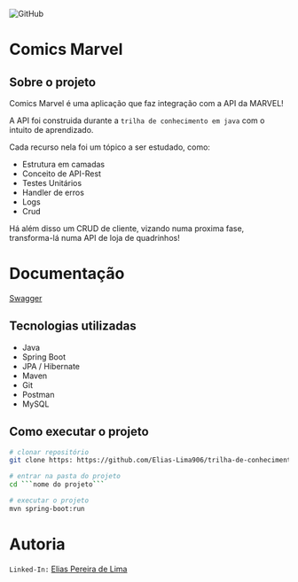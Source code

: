 ![GitHub](https://img.shields.io/github/license/Elias-Lima906/trilha-de-conhecimento-back-end-java)

# Comics Marvel

## Sobre o projeto

Comics Marvel é uma aplicação que faz integração com a API da MARVEL!

A API foi construida durante a ```trilha de conhecimento em java``` com o intuito de aprendizado.

Cada recurso nela foi um tópico a ser estudado, como:

- Estrutura em camadas
- Conceito de API-Rest
- Testes Unitários
- Handler de erros
- Logs
- Crud

Há além disso um CRUD de cliente, vizando numa proxima fase, transforma-lá numa API de loja de quadrinhos!

 # Documentação
[Swagger](http://localhost:8080/swagger-ui.html#)
 
## Tecnologias utilizadas

- Java
- Spring Boot
- JPA / Hibernate
- Maven
- Git
- Postman
- MySQL

## Como executar o projeto

```bash
# clonar repositório
git clone https: https://github.com/Elias-Lima906/trilha-de-conhecimento-back-end-java.git

# entrar na pasta do projeto
cd ```nome do projeto```

# executar o projeto
mvn spring-boot:run
```

# Autoria

```Linked-In:``` [Elias Pereira de Lima](https://www.linkedin.com/in/elias-lima-298373190)
